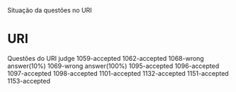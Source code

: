 Situação da questões no URI
# URI
Questões do URI judge
1059-accepted
1062-accepted
1068-wrong answer(10%)
1069-wrong answer(100%)
1095-accepted
1096-accepted
1097-accepted
1098-accepted
1101-accepted
1132-accepted
1151-accepted
1153-accepted
